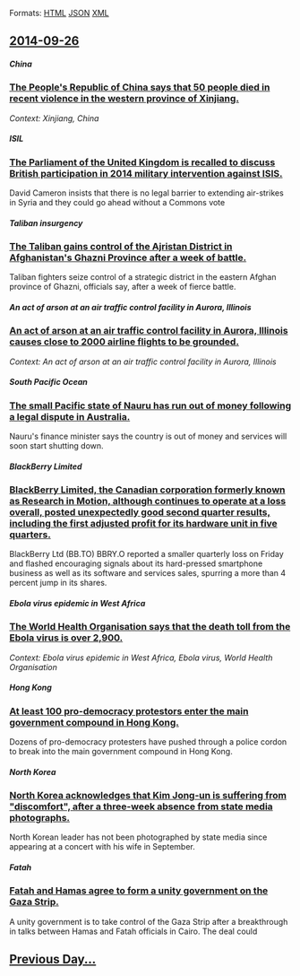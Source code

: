 
Formats: [HTML](2014/09/26/index.html)  [JSON](2014/09/26/index.json)  [XML](2014/09/26/index.xml)  

## [2014-09-26](/news/2014/09/26/index.md)

##### China
### [The People's Republic of China says that 50 people died in recent violence in the western province of Xinjiang. ](/news/2014/09/26/the-people-s-republic-of-china-says-that-50-people-died-in-recent-violence-in-the-western-province-of-xinjiang.md)
_Context: Xinjiang, China_

##### ISIL
### [The Parliament of the United Kingdom is recalled to discuss British participation in 2014 military intervention against ISIS. ](/news/2014/09/26/the-parliament-of-the-united-kingdom-is-recalled-to-discuss-british-participation-in-2014-military-intervention-against-isis.md)
David Cameron insists that there is no legal barrier to extending air-strikes in Syria and they could go ahead without a Commons vote

##### Taliban insurgency
### [The Taliban gains control of the Ajristan District in Afghanistan's Ghazni Province after a week of battle. ](/news/2014/09/26/the-taliban-gains-control-of-the-ajristan-district-in-afghanistan-s-ghazni-province-after-a-week-of-battle.md)
Taliban fighters seize control of a strategic district in the eastern Afghan province of Ghazni, officials say, after a week of fierce battle.

##### An act of arson at an air traffic control facility in Aurora, Illinois
### [An act of arson at an air traffic control facility in Aurora, Illinois causes close to 2000 airline flights to be grounded.](/news/2014/09/26/an-act-of-arson-at-an-air-traffic-control-facility-in-aurora-illinois-causes-close-to-2000-airline-flights-to-be-grounded.md)
_Context: An act of arson at an air traffic control facility in Aurora, Illinois_

##### South Pacific Ocean
### [The small Pacific state of Nauru has run out of money following a legal dispute in Australia. ](/news/2014/09/26/the-small-pacific-state-of-nauru-has-run-out-of-money-following-a-legal-dispute-in-australia.md)
Nauru&#039;s finance minister says the country is out of money and services will soon start shutting down.

##### BlackBerry Limited
### [BlackBerry Limited, the Canadian corporation formerly known as Research in Motion, although continues to operate at a loss overall, posted unexpectedly good second quarter results, including the first adjusted profit for its hardware unit in five quarters. ](/news/2014/09/26/blackberry-limited-the-canadian-corporation-formerly-known-as-research-in-motion-although-continues-to-operate-at-a-loss-overall-posted-u.md)
BlackBerry Ltd (BB.TO) BBRY.O reported a smaller quarterly loss on Friday and flashed encouraging signals about its hard-pressed smartphone business as well as its software and services sales, spurring a more than 4 percent jump in its shares.

##### Ebola virus epidemic in West Africa
### [The World Health Organisation says that the death toll from the Ebola virus is over 2,900. ](/news/2014/09/26/the-world-health-organisation-says-that-the-death-toll-from-the-ebola-virus-is-over-2-900.md)
_Context: Ebola virus epidemic in West Africa, Ebola virus, World Health Organisation_

##### Hong Kong
### [At least 100 pro-democracy protestors enter the main government compound in Hong Kong. ](/news/2014/09/26/at-least-100-pro-democracy-protestors-enter-the-main-government-compound-in-hong-kong.md)
Dozens of pro-democracy protesters have pushed through a police cordon to break into the main government compound in Hong Kong.

##### North Korea
### [North Korea acknowledges that Kim Jong-un is suffering from "discomfort", after a three-week absence from state media photographs. ](/news/2014/09/26/north-korea-acknowledges-that-kim-jong-un-is-suffering-from-discomfort-after-a-three-week-absence-from-state-media-photographs.md)
North Korean leader has not been photographed by state media since appearing at a concert with his wife in September.

##### Fatah
### [Fatah and Hamas agree to form a unity government on the Gaza Strip. ](/news/2014/09/26/fatah-and-hamas-agree-to-form-a-unity-government-on-the-gaza-strip.md)
A unity government is to take control of the Gaza Strip after a breakthrough in talks between Hamas and Fatah officials in Cairo. The deal could

## [Previous Day...](/news/2014/09/25/index.md)

